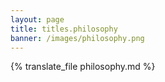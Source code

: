 ```yaml
---
layout: page
title: titles.philosophy
banner: /images/philosophy.png
---
```

{% translate_file philosophy.md %}
